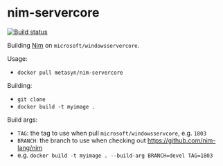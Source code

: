 # nim-servercore

[![Build status](https://ci.appveyor.com/api/projects/status/dafe5co3497b3smx/branch/master?svg=true)](https://ci.appveyor.com/project/metasyn/nim-servercore/branch/master)

Building [Nim](https://nim-lang.org/) on `microsoft/windowsservercore`.

Usage:
  - `docker pull metasyn/nim-servercore`
  
Building:
  - `git clone`
  - `docker build -t myimage .`

Build args:
  - `TAG`: the tag to use when pull `microsoft/windowsservcore`, e.g. `1803`
  - `BRANCH`: the branch to use when checking out https://github.com/nim-lang/nim
  - e.g. `docker build -t myimage . --build-arg BRANCH=devel TAG=1803`
